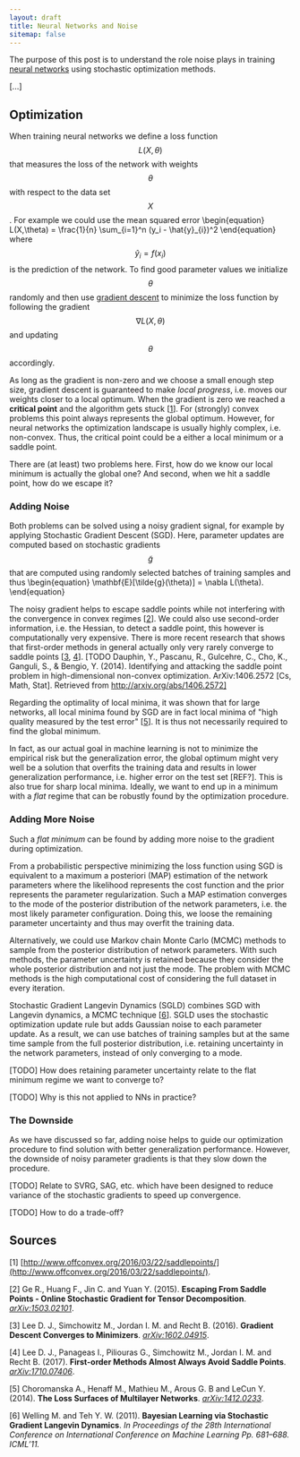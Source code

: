 ```yaml
---
layout: draft
title: Neural Networks and Noise
sitemap: false
---
```


The purpose of this post is to understand the role noise plays in training [neural networks](https://en.wikipedia.org/wiki/Artificial_neural_network) using stochastic optimization methods.

[...]

## Optimization

When training neural networks we define a loss function $$ L(X,\theta) $$ that measures the loss of the network with weights $$ \theta $$ with respect to the data set $$ X $$.
For example we could use the mean squared error
\begin{equation} 
L(X,\theta) = \frac{1}{n} \sum_{i=1}^n (y_i - \hat{y}_{i})^2
\end{equation}
where $$ \hat{y}_{i} = f(x_i) $$ is the prediction of the network.
To find good parameter values we initialize $$ \theta $$ randomly and then use [gradient descent](https://en.wikipedia.org/wiki/Gradient_descent) to minimize the loss function by following the gradient $$ \nabla L(X,\theta) $$ and updating $$ \theta $$ accordingly.

As long as the gradient is non-zero and we choose a small enough step size, gradient descent is guaranteed to make *local progress*, i.e. moves our weights closer to a local optimum.
When the gradient is zero we reached a **critical point** and the algorithm gets stuck \[[1](#s1)\]. 
For (strongly) convex problems this point always represents the global optimum.
However, for neural networks the optimization landscape is usually highly complex, i.e. non-convex.
Thus, the critical point could be a either a local minimum or a saddle point.

There are (at least) two problems here.
First, how do we know our local minimum is actually the global one?
And second, when we hit a saddle point, how do we escape it?

### Adding Noise

Both problems can be solved using a noisy gradient signal, for example by applying Stochastic Gradient Descent (SGD).
Here, parameter updates are computed based on stochastic gradients $$ \tilde{g} $$ that are computed using randomly selected batches of training samples and thus
\begin{equation}
\mathbf{E}[\tilde{g}(\theta)] = \nabla L(\theta).
\end{equation}

The noisy gradient helps to escape saddle points while not interfering with the convergence in convex regimes \[[2](#s2)\].
We could also use second-order information, i.e. the Hessian, to detect a saddle point, this however is computationally very expensive.
There is more recent research that shows that first-order methods in general actually only very rarely converge to saddle points \[[3](#s3), [4](#s4)\].
[TODO Dauphin, Y., Pascanu, R., Gulcehre, C., Cho, K., Ganguli, S., & Bengio, Y. (2014). Identifying and attacking the saddle point problem in high-dimensional non-convex optimization. ArXiv:1406.2572 [Cs, Math, Stat]. Retrieved from http://arxiv.org/abs/1406.2572]

Regarding the optimality of local minima, it was shown that for large networks, all local minima found by SGD are in fact local minima of "high quality measured by the test error" \[[5](#s5)\].
It is thus not necessarily required to find the global minimum.

In fact, as our actual goal in machine learning is not to minimize the empirical risk but the generalization error, the global optimum might very well be a solution that overfits the training data and results in lower generalization performance, i.e. higher error on the test set [REF?].
This is also true for sharp local minima.
Ideally, we want to end up in a minimum with a *flat* regime that can be robustly found by the optimization procedure.

### Adding More Noise

Such a *flat minimum* can be found by adding more noise to the gradient during optimization.

From a probabilistic perspective minimizing the loss function using SGD is equivalent to a maximum a posteriori (MAP) estimation of the network parameters where the likelihood represents the cost function and the prior represents the parameter regularization.
Such a MAP estimation converges to the mode of the posterior distribution of the network parameters, i.e. the most likely parameter configuration.
Doing this, we loose the remaining parameter uncertainty and thus may overfit the training data.

Alternatively, we could use Markov chain Monte Carlo (MCMC) methods to sample from the posterior distribution of network parameters.
With such methods, the parameter uncertainty is retained because they consider the whole posterior distribution and not just the mode.
The problem with MCMC methods is the high computational cost of considering the full dataset in every iteration.

Stochastic Gradient Langevin Dynamics (SGLD) combines SGD with Langevin dynamics, a MCMC technique \[[6](#s6)\].
SGLD uses the stochastic optimization update rule but adds Gaussian noise to each parameter update.
As a result, we can use batches of training samples but at the same time sample from the full posterior distribution, i.e. retaining uncertainty in the network parameters, instead of only converging to a mode.

[TODO] How does retaining parameter uncertainty relate to the flat minimum regime we want to converge to?

[TODO] Why is this not applied to NNs in practice?

### The Downside

As we have discussed so far, adding noise helps to guide our optimization procedure to find solution with better generalization performance.
However, the downside of noisy parameter gradients is that they slow down the procedure.

[TODO] Relate to SVRG, SAG, etc. which have been designed to reduce variance of the stochastic gradients to speed up convergence.

[TODO] How to do a trade-off?


## Sources
<a name="s1"></a>[1] [http://www.offconvex.org/2016/03/22/saddlepoints/](http://www.offconvex.org/2016/03/22/saddlepoints/).

<a name="s2"></a>[2] Ge R., Huang F., Jin C. and Yuan Y. (2015). **Escaping From Saddle Points - Online Stochastic Gradient for Tensor Decomposition**. [_arXiv:1503.02101_](https://arxiv.org/abs/1503.02101).

<a name="s3"></a>[3] Lee D. J., Simchowitz M., Jordan I. M. and Recht B. (2016). **Gradient Descent Converges to Minimizers**. [_arXiv:1602.04915_](https://arxiv.org/abs/1602.04915).

<a name="s4"></a>[4] Lee D. J., Panageas I., Piliouras G., Simchowitz M., Jordan I. M. and Recht B. (2017). **First-order Methods Almost Always Avoid Saddle Points**. [_arXiv:1710.07406_](https://arxiv.org/abs/1710.07406).

<a name="s5"></a>[5] Choromanska A., Henaff M., Mathieu M., Arous G. B and LeCun Y. (2014). **The Loss Surfaces of Multilayer Networks**. [_arXiv:1412.0233_](https://arxiv.org/abs/1412.0233).

<a name="s6"></a>[6] Welling M. and Teh Y. W. (2011). **Bayesian Learning via Stochastic Gradient Langevin Dynamics**. _In Proceedings of the 28th International Conference on International Conference on Machine Learning Pp. 681–688. ICML’11._
